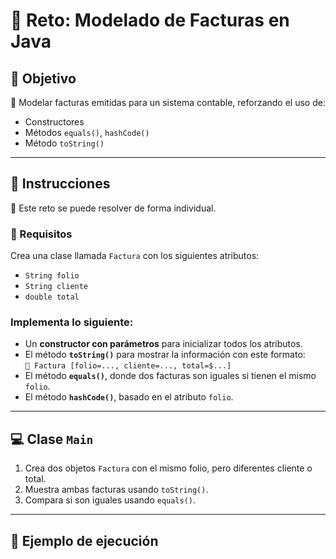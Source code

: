 # 🧾 Reto: Modelado de Facturas en Java

## 🎯 Objetivo

💼 Modelar facturas emitidas para un sistema contable, reforzando el uso de:
- Constructores
- Métodos `equals()`, `hashCode()`
- Método `toString()`

---

## 📝 Instrucciones

👤 Este reto se puede resolver de forma individual.

### 📄 Requisitos

Crea una clase llamada `Factura` con los siguientes atributos:

- `String folio`  
- `String cliente`  
- `double total`  

### Implementa lo siguiente:

- Un **constructor con parámetros** para inicializar todos los atributos.
- El método **`toString()`** para mostrar la información con este formato:  
  `🧾 Factura [folio=..., cliente=..., total=$...]`
- El método **`equals()`**, donde dos facturas son iguales si tienen el mismo `folio`.
- El método **`hashCode()`**, basado en el atributo `folio`.

---

## 💻 Clase `Main`

1. Crea dos objetos `Factura` con el mismo folio, pero diferentes cliente o total.
2. Muestra ambas facturas usando `toString()`.
3. Compara si son iguales usando `equals()`.

---

## 📌 Ejemplo de ejecución

